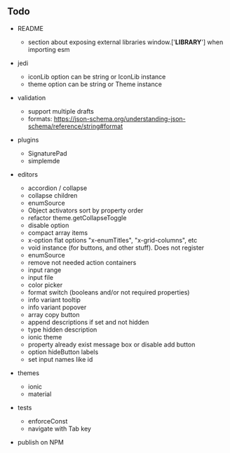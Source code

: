 ## Todo

- README
  - section about exposing external libraries window.['__LIBRARY__'] when importing esm

- jedi
  - iconLib option can be string or IconLib instance
  - theme option can be string or Theme instance

- validation
  - support multiple drafts
  - formats: https://json-schema.org/understanding-json-schema/reference/string#format

- plugins
  - SignaturePad
  - simplemde

- editors
  - accordion / collapse
  - collapse children
  - enumSource
  - Object activators sort by property order
  - refactor theme.getCollapseToggle
  - disable option
  - compact array items
  - x-option flat options "x-enumTitles", "x-grid-columns", etc
  - void instance (for buttons, and other stuff). Does not register
  - enumSource
  - remove not needed action containers
  - input range
  - input file
  - color picker
  - format switch (booleans and/or not required properties)
  - info variant tooltip
  - info variant popover
  - array copy button
  - append descriptions if set and not hidden
  - type hidden description
  - ionic theme
  - property already exist message box or disable add button
  - option hideButton labels
  - set input names like id

- themes
  - ionic
  - material

- tests
  - enforceConst 
  - navigate with Tab key

- publish on NPM
